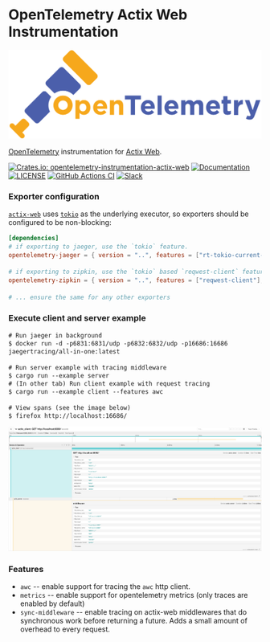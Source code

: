 # OpenTelemetry Actix Web Instrumentation

![OpenTelemetry — An observability framework for cloud-native software.][splash]

[splash]: https://raw.githubusercontent.com/open-telemetry/opentelemetry-rust/main/assets/logo-text.png

[OpenTelemetry](https://opentelemetry.io/) instrumentation for [Actix Web](https://actix.rs/).

[![Crates.io: opentelemetry-instrumentation-actix-web](https://img.shields.io/crates/v/opentelemetry-instrumentation-actix-web.svg)](https://crates.io/crates/opentelemetry-instrumentation-actix-web)
[![Documentation](https://docs.rs/opentelemetry-instrumentation-actix-web/badge.svg)](https://docs.rs/opentelemetry-instrumentation-actix-web)
[![LICENSE](https://img.shields.io/crates/l/opentelemetry-instrumentation-actix-web)](./LICENSE)
[![GitHub Actions CI](https://github.com/open-telemetry/opentelemetry-rust-contrib/workflows/CI/badge.svg)](https://github.com/open-telemetry/opentelemetry-rust-contrib/actions?query=workflow%3ACI+branch%3Amain)
[![Slack](https://img.shields.io/badge/slack-@cncf/otel/rust-brightgreen.svg?logo=slack)](https://cloud-native.slack.com/archives/C03GDP0H023)

### Exporter configuration

[`actix-web`] uses [`tokio`] as the underlying executor, so exporters should be
configured to be non-blocking:

```toml
[dependencies]
# if exporting to jaeger, use the `tokio` feature.
opentelemetry-jaeger = { version = "..", features = ["rt-tokio-current-thread"] }

# if exporting to zipkin, use the `tokio` based `reqwest-client` feature.
opentelemetry-zipkin = { version = "..", features = ["reqwest-client"], default-features = false }

# ... ensure the same for any other exporters
```

[`actix-web`]: https://crates.io/crates/actix-web
[`tokio`]: https://crates.io/crates/tokio

### Execute client and server example

```console
# Run jaeger in background
$ docker run -d -p6831:6831/udp -p6832:6832/udp -p16686:16686 jaegertracing/all-in-one:latest

# Run server example with tracing middleware
$ cargo run --example server
# (In other tab) Run client example with request tracing
$ cargo run --example client --features awc

# View spans (see the image below)
$ firefox http://localhost:16686/
```

![Jaeger UI](opentelemetry-instrumentation-actix-web/trace.png)

### Features

- `awc` -- enable support for tracing the `awc` http client.
- `metrics` -- enable support for opentelemetry metrics (only traces are enabled by default)
- `sync-middleware` -- enable tracing on actix-web middlewares that do synchronous work before returning a future. Adds a small amount of overhead to every request.
